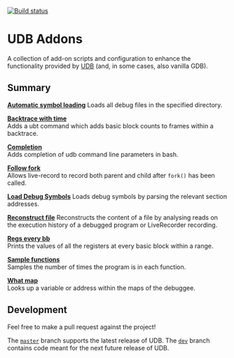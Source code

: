 [![Build status](https://api.travis-ci.com/undoio/addons.svg?master)](https://travis-ci.com/undoio/addons)

UDB Addons
==========

A collection of add-on scripts and configuration to enhance the functionality
provided by [UDB](http://undo.io/) (and, in some cases, also vanilla GDB).


Summary
-------

[**Automatic symbol loading**](automatic_symbol_loading/README.md)
Loads all debug files in the specified directory.

[**Backtrace with time**](backtrace_with_time/README.md)  
Adds a ubt command which adds basic block counts to frames within a backtrace.

[**Completion**](completion/README.md)  
Adds completion of udb command line parameters in bash.

[**Follow fork**](follow_fork/README.md)  
Allows live-record to record both parent and child after `fork()` has been called.

[**Load Debug Symbols**](load_debug_symbols/README.md)
Loads debug symbols by parsing the relevant section addresses.

[**Reconstruct file**](reconstruct_file/README.md)
Reconstructs the content of a file by analysing reads on the execution history
of a debugged program or LiveRecorder recording.

[**Regs every bb**](regs_every_bb/README.md)  
Prints the values of all the registers at every basic block within a range.

[**Sample functions**](sample_functions/README.md)  
Samples the number of times the program is in each function.

[**What map**](what_map/README.md)  
Looks up a variable or address within the maps of the debuggee.

Development
-----------

Feel free to make a pull request against the project!

The [`master`](https://github.com/undoio/addons/tree/dev) branch supports the
latest release of UDB.
The [`dev`](https://github.com/undoio/addons/tree/dev) branch contains code
meant for the next future release of UDB.

